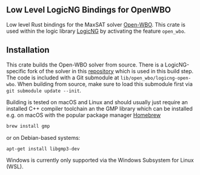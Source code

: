 ## Low Level LogicNG Bindings for OpenWBO

Low level Rust bindings for the MaxSAT solver
[Open-WBO](https://github.com/sat-group/open-wbo).  This crate is used within
the logic library [LogicNG](https://github.com/booleworks/logicng-rs.git) by
activating the feature `open_wbo`.

## Installation

This crate builds the Open-WBO solver from source.  There is a LogicNG-specific
fork of the solver in this
[repository](https://github.com/booleworks/logicng-open-wbo) which is used in
this build step. The code is included with a Git submodule at
`lib/open_wbo/logicng-open-wbo`. When building from source, make sure to load
this submodule first via `git submodule update --init`.

Building is tested on macOS and Linux and should usually just require an
installed C++ compiler toolchain an the GMP library which can be installed e.g.
on macOS with the popular package manager [Homebrew](https://brew.sh/)

```bash
brew install gmp
```

or on Debian-based systems:

```bash
apt-get install libgmp3-dev
```

Windows is currently only supported via the Windows Subsystem for Linux (WSL).
